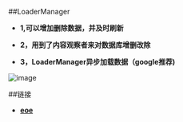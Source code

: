 ##LoaderManager


* **1,可以增加删除数据，并及时刷新**

* **2，用到了内容观察者来对数据库增删改除**

* **3，LoaderManager异步加载数据（google推荐)**

![image](https://github.com/huahua-cangsang/android_loader_manager/blob/master/loadermanager.gif)

##链接
* **[eoe](http://www.eoeandroid.com/?1222543)**

